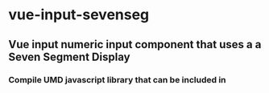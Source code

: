 # vue-input-sevenseg

## Vue input numeric input component that uses a a Seven Segment Display

### Compile UMD javascript library that can be included in <script> on a web page
```
yarn build-lib
```

### Compile example vue app that uses the component
```
yarn serve
```
## Project setup (have not checked if this works)
```
npm install --save vue-input-sevenseg
```

### Usage

Look in the files ex1.html, ex2.html or ex_ff.html for firefox for examples.

Example of parameters for component:

```
<v-input-sevenseg v-model="variable" color-back="transparent" color-on="green" color-off="rgb(255, 240, 255)" height=80 digits=7 slant=10></v-sevenseg>
```

`v-model`
- variable name, seems like it can actually be a number as well
- Use this parameter to bind it to a javascript variable

`color-on`
- String. Default is `Red`.
- Color when a segment is on

`color-off`
- String. Default is `rgb(50, 0, 0)`
- Color when a segment is off
  
`color-back`
- String. Default is `Black`
- Color for the box/background of the display

`height`
- Number. Default is `100`
- Height in pixels of a box the includes the display.

`width`
- Number. Default is `400`
- Width in pixels of a box the includes the display.

`digits`
- Number. Default is `4`
- Number of digits in the display

`slant`
- Number. Default is 0
- Degrees slant of the digits in the display

### Caveat

This is my first vue project.  Any suggestions to improve the code is welcome.

### Based on code and instructions from

- <https://github.com/BrandonLWhite/sevenSeg.js>
- <https://github.com/z0h4n/vue-seven-segment-display>
- <https://medium.com/justfrontendthings/how-to-create-and-publish-your-own-vuejs-component-library-on-npm-using-vue-cli-28e60943eed3>
- <https://vuejsdevelopers.com/2018/05/21/vue-js-web-component/>
